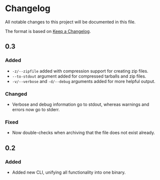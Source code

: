 # Changelog

All notable changes to this project will be documented in this file.

The format is based on [Keep a Changelog](https://keepachangelog.com/en/1.0.0/).


## 0.3

### Added
* `-z/--zipfile` added with compression support for creating zip files.
* `--to-stdout` argument added for compressed tarballs and zip files.
* `-v/--verbose` and `-d/--debug` arguments added for more helpful output.
### Changed
* Verbose and debug information go to stdout, whereas warnings and errors now go to stderr.
### Fixed
* Now double-checks when archiving that the file does not exist already.
## 0.2

### Added
* Added new CLI, unifying all functionality into one binary.
